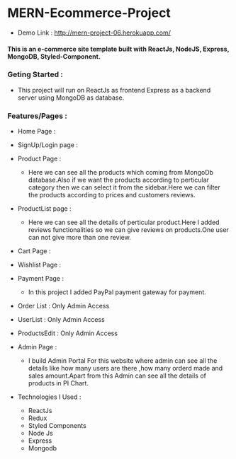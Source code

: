 # MERN-Ecommerce-Project


- Demo Link : http://mern-project-06.herokuapp.com/

 #### This is an e-commerce site template built with ReactJs, NodeJS, Express, MongoDB, Styled-Component.

### Geting Started :

  
  - This project will run on ReactJs as frontend Express as a backend server using MongoDB as database.
  
### Features/Pages :

 - Home Page :
 - SignUp/Login page : 
 - Product Page :
   - Here we can see all the products which coming from MongoDb database.Also if we want the products according to perticular category then we can select it from 
     the sidebar.Here we can filter the products according to prices and customers reviews.
 - ProductList page :
   - Here we can see all the details of perticular product.Here I added reviews functionalities so we can give reviews on products.One user can not give more than one 
   review.
 - Cart Page :
 - Wishlist Page :
 - Payment Page :
   - In this project I added PayPal payment gateway for payment.
 - Order List : Only Admin Access
 - UserList : Only Admin Access
 - ProductsEdit : Only Admin Access
 
 - Admin Page :
   - I build Admin Portal For this website where admin can see all the details like how many users are there ,how many orderd made and sales amount.Apart from this 
     Admin can see all the details of products in PI Chart.

- Technologies I Used :
  - ReactJs
  - Redux
  - Styled Components
  - Node Js 
  - Express
  - Mongodb
